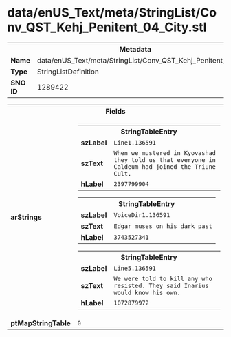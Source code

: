 <h1>data/enUS_Text/meta/StringList/Conv_QST_Kehj_Penitent_04_City.stl</h1><table><tr><th colspan="100%">Metadata</th></tr><tr><td><b>Name</b></td><td>data/enUS_Text/meta/StringList/Conv_QST_Kehj_Penitent_04_City.stl</td></tr><tr><td><b>Type</b></td><td>StringListDefinition</td></tr><tr><td><b>SNO ID</b></td><td>1289422</td></tr></table>

<table><tr><th colspan="100%">Fields</th></tr><tr><td><b>arStrings</b></td><td><table><tr><th colspan="100%">StringTableEntry</th></tr><tr><td><b>szLabel</b></td><td><code>Line1.136591</code></td></tr><tr><td><b>szText</b></td><td><code>When we mustered in Kyovashad they told us that everyone in Caldeum had joined the Triune Cult.</code></td></tr><tr><td><b>hLabel</b></td><td><code>2397799904</code></td></tr></table>


<table><tr><th colspan="100%">StringTableEntry</th></tr><tr><td><b>szLabel</b></td><td><code>VoiceDir1.136591</code></td></tr><tr><td><b>szText</b></td><td><code>Edgar muses on his dark past</code></td></tr><tr><td><b>hLabel</b></td><td><code>3743527341</code></td></tr></table>


<table><tr><th colspan="100%">StringTableEntry</th></tr><tr><td><b>szLabel</b></td><td><code>Line5.136591</code></td></tr><tr><td><b>szText</b></td><td><code>We were told to kill any who resisted. They said Inarius would know his own.</code></td></tr><tr><td><b>hLabel</b></td><td><code>1072879972</code></td></tr></table>


</td></tr><tr><td><b>ptMapStringTable</b></td><td><code>0</code></td></tr></table>

